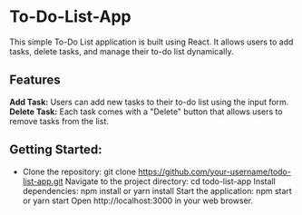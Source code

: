 # To-Do-List-App

This simple To-Do List application is built using React. It allows users to add tasks, delete tasks, and manage their to-do list dynamically.

## Features

**Add Task:** Users can add new tasks to their to-do list using the input form.
**Delete Task:** Each task comes with a "Delete" button that allows users to remove tasks from the list.

## Getting Started:

- Clone the repository: git clone https://github.com/your-username/todo-list-app.git
Navigate to the project directory: cd todo-list-app
Install dependencies: npm install or yarn install
Start the application: npm start or yarn start
Open http://localhost:3000 in your web browser.



